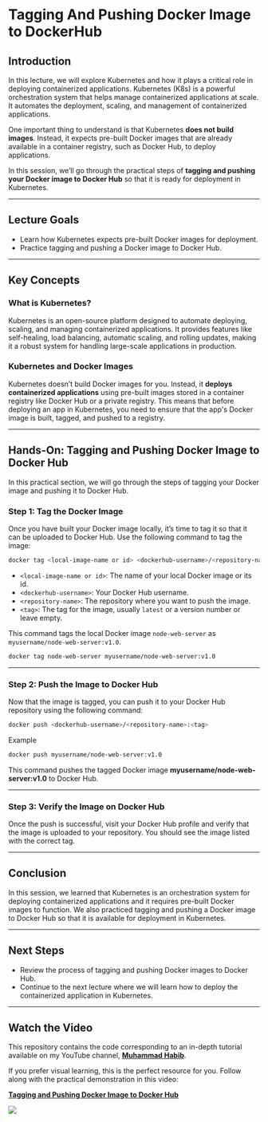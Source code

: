 # Tagging And Pushing Docker Image to DockerHub

## Introduction

In this lecture, we will explore Kubernetes and how it plays a critical role in deploying containerized applications. Kubernetes (K8s) is a powerful orchestration system that helps manage containerized applications at scale. It automates the deployment, scaling, and management of containerized applications. 

One important thing to understand is that Kubernetes **does not build images**. Instead, it expects pre-built Docker images that are already available in a container registry, such as Docker Hub, to deploy applications. 

In this session, we’ll  go through the practical steps of **tagging and pushing your Docker image to Docker Hub** so that it is ready for deployment in Kubernetes.

---

## Lecture Goals

- Learn how Kubernetes expects pre-built Docker images for deployment.
- Practice tagging and pushing a Docker image to Docker Hub.

---

## Key Concepts

### What is Kubernetes?

Kubernetes is an open-source platform designed to automate deploying, scaling, and managing containerized applications. It provides features like self-healing, load balancing, automatic scaling, and rolling updates, making it a robust system for handling large-scale applications in production.

### Kubernetes and Docker Images

Kubernetes doesn’t build Docker images for you. Instead, it **deploys containerized applications** using pre-built images stored in a container registry like Docker Hub or a private registry. This means that before deploying an app in Kubernetes, you need to ensure that the app's Docker image is built, tagged, and pushed to a registry.

---

## Hands-On: Tagging and Pushing Docker Image to Docker Hub

In this practical section, we will go through the steps of tagging your Docker image and pushing it to Docker Hub.

### Step 1: Tag the Docker Image

Once you have built your Docker image locally, it’s time to tag it so that it can be uploaded to Docker Hub. Use the following command to tag the image:

```bash
docker tag <local-image-name or id> <dockerhub-username>/<repository-name>:<tag>
```


- `<local-image-name or id>`: The name of your local Docker image or its id.
- `<dockerhub-username>`: Your Docker Hub username.
- `<repository-name>`: The repository where you want to push the image.
- `<tag>`: The tag for the image, usually `latest` or a version number or leave empty.

This command tags the local Docker image `node-web-server` as `myusername/node-web-server:v1.0`.

```bash
docker tag node-web-server myusername/node-web-server:v1.0
```

---

### Step 2: Push the Image to Docker Hub
Now that the image is tagged, you can push it to your Docker Hub repository using the following command:
```bash
docker push <dockerhub-username>/<repository-name>:<tag>
```
Example
```bash
docker push myusername/node-web-server:v1.0
```
This command pushes the tagged Docker image **myusername/node-web-server:v1.0** to Docker Hub.

---

### Step 3: Verify the Image on Docker Hub

Once the push is successful, visit your Docker Hub profile and verify that the image is uploaded to your repository. You should see the image listed with the correct tag.

---

## Conclusion

In this session, we learned that Kubernetes is an orchestration system for deploying containerized applications and it requires pre-built Docker images to function. We also practiced tagging and pushing a Docker image to Docker Hub so that it is available for deployment in Kubernetes.

---

## Next Steps

- Review the process of tagging and pushing Docker images to Docker Hub.
- Continue to the next lecture where we will learn how to deploy the containerized application in Kubernetes.

---

## Watch the Video

This repository contains the code corresponding to an in-depth tutorial available on my YouTube channel, <a href="https://www.youtube.com/@muhammadhabib-urrehman/videos" target="_blank"><b>Muhammad Habib</b></a>.

If you prefer visual learning, this is the perfect resource for you. Follow along with the practical demonstration in this video:

**[Tagging and Pushing Docker Image to Docker Hub](https://youtu.be/XKFadEbdpak)**

<a href="https://youtu.be/XKFadEbdpak" target="_blank"><img src="https://github.com/sujatagunale/EasyRead/assets/151519281/1736fca5-a031-4854-8c09-bc110e3bc16d" /></a> 